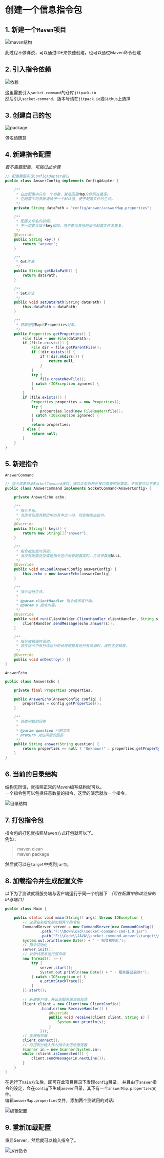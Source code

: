 # 创建一个信息指令包

## 1. 新建一个`Maven`项目

![maven结构](socket-answer-maven.png)

此过程不做详说，可以通过IDE来快速创建，也可以通过Maven命令创建

## 2. 引入指令依赖

![依赖](socket-answer-pom.png)

这里需要引入`socket-command`的仓库`jitpack.io`  
然后引入`socket-command`，版本号请在`jitpack.io`或`Github`上选择

## 3. 创建自己的包

![package](socket-answer-package.png)

包名请随意

## 4. 新建指令配置

*若不需要配置，可跳过此步骤*

```java
// 配置需要实现ConfigAdapter接口
public class AnswerConfig implements ConfigAdapter {

    /**
     * 在此配置中只有一个参数，就是回答Map文件所在路径。
     * 在配置中的参数请给予一个默认值，便于配置文件的生成。
     */
    private String dataPath = "config/answer/answerMap.properties";

    /**
     * 配置文件名的前缀。
     * 不一定要与指令key相同，但不要与其他的指令配置文件名重复。
     */
    @Override
    public String key() {
        return "answer";
    }

    /**
     * Get方法
     */
    public String getDataPath() {
        return dataPath;
    }

    /**
     * Set方法
     */
    public void setDataPath(String dataPath) {
        this.dataPath = dataPath;
    }

    /**
     * 获取回答Map的Properties对象。
     */
    public Properties getProperties() {
        File file = new File(dataPath);
        if (!file.exists()) {
            File dir = file.getParentFile();
            if (!dir.exists()) {
                if (!dir.mkdirs()) {
                    return null;
                }
            }
            try {
                file.createNewFile();
            } catch (IOException ignored) {
            }
        }
        if (file.exists()) {
            Properties properties = new Properties();
            try {
                properties.load(new FileReader(file));
            } catch (IOException ignored) {
            }
            return properties;
        } else {
            return null;
        }
    }
}
```

## 5. 新建指令

`AnswerCommand`

```java
// 指令需要继承SocketCommand接口，接口泛型则是此接口需要的配置类。不需要可以不要泛型
public class AnswerCommand implements SocketCommand<AnswerConfig> {

    private AnswerEcho echo;

    /**
     * 指令名组。
     * 当指令名是其数组中的其中之一时，则会触发此指令。
     */
    @Override
    public String[] keys() {
        return new String[]{"answer"};
    }

    /**
     * 指令被加载时调用。
     * 当没有配置泛型或是指令包中没有配置类时，方法参数是NULL。
     */
    @Override
    public void onLoad(AnswerConfig answerConfig) {
        this.echo = new AnswerEcho(answerConfig);
    }

    /**
     * 指令运行方法。
     * 
     * @param clientHandler 指令请求客户端。
     * @param s 指令内容。
     */
    @Override
    public void run(ClientHolder.ClientHandler clientHandler, String s) {
        clientHandler.sendMessage(echo.answer(s));
    }

    /**
     * 指令被销毁时调用。
     * 若在指令中有持续运行的线程或是其他持有资源时，请在这里释放。
     */
    @Override
    public void onDestroy() {}
}
```

`AnswerEcho`

```java
public class AnswerEcho {

    private final Properties properties;

    public AnswerEcho(AnswerConfig config) {
        properties = config.getProperties();
    }

    /**
     * 获取问题的回答
     *
     * @param question 问题文本
     * @return 对应问题的回答
     */
    public String answer(String question) {
        return properties == null ? "Unknown!" : properties.getProperty(question);
    }
}
```

## 6. 当前的目录结构

结构无所谓，就按照正常的Maven编写结构就可以。  
一个指令包可以包括任意数量的指令，这里的演示就放一个指令。

![目录结构](socket-answer-construct.png)

## 7. 打包指令包

指令包的打包就按照Maven方式打包就可以了。  
例如：

> maven clean  
> maven package

然后就可以在`target`中找到`jar包`。

## 8. 加载指令并生成配置文件

以下为了测试就将服务端与客户端运行于同一个机器下 *（可在配置中修改连接的IP与端口）*

```java
public class Main {

    public static void main(String[] args) throws IOException {
        // 这里在初始化前加载两个指令包
        CommandServer server = new CommandServer(new CommandConfig()
                .path("F:\\Download\\socket-command-cmd-1.0.jar")
                .path("F:\\Code\\JAVA\\socket-command-answer\\target\\socket-command-answer-test-0.1.jar"));
        System.out.println(new Date() + " - 指令初始化");
        // 指令初始化
        server.init();
        // 以新线程来运行服务端
        new Thread(() -> {
            try {
                server.start();
                System.out.println(new Date() + " - 服务器已启动!");
            } catch (IOException e) {
                e.printStackTrace();
            }
        }).start();
        
        // 新建客户端，并设定服务端消息处理
        Client client = new Client(new ClientConfig()
                .handler(new ReceiveHandler() {
                    @Override
                    public void receive(Client client, String s) {
                        System.out.println(s);
                    }
                }));
        // 连接服务器
        client.connect();
        // 将控制台输入作为指令发送给服务器
        Scanner in = new Scanner(System.in);
        while (client.isConnected()) {
            client.sendMessage(in.nextLine());
        }
    }
}
```

在运行了`main`方法后，即可在此项目目录下发现`config`目录。
并且由于`answer`指令的设定，会在`config`下生成`answer`目录，其下有一个`answerMap.properties`文件。  
编辑`answerMap.properties`文件，添加两个测试用的对话:

![编辑配置](socket-answer-config-edit.png)

## 9. 重新加载配置

重启Server，然后就可以输入指令了。

![运行指令](socket-answer-result.png)